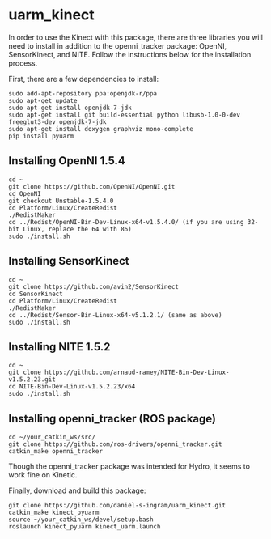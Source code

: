 # uarm_kinect

In order to use the Kinect with this package, there are three libraries you will need to install in addition to the openni_tracker package: OpenNI, SensorKinect, and NITE. Follow the instructions below for the installation process.

First, there are a few dependencies to install:

```
sudo add-apt-repository ppa:openjdk-r/ppa  
sudo apt-get update   
sudo apt-get install openjdk-7-jdk 
sudo apt-get install git build-essential python libusb-1.0-0-dev freeglut3-dev openjdk-7-jdk
sudo apt-get install doxygen graphviz mono-complete
pip install pyuarm
```

Installing OpenNI 1.5.4
-----------------------

```
cd ~
git clone https://github.com/OpenNI/OpenNI.git
cd OpenNI
git checkout Unstable-1.5.4.0
cd Platform/Linux/CreateRedist
./RedistMaker
cd ../Redist/OpenNI-Bin-Dev-Linux-x64-v1.5.4.0/ (if you are using 32-bit Linux, replace the 64 with 86)
sudo ./install.sh
```

Installing SensorKinect
-----------------------

```
cd ~
git clone https://github.com/avin2/SensorKinect
cd SensorKinect
cd Platform/Linux/CreateRedist
./RedistMaker
cd ../Redist/Sensor-Bin-Linux-x64-v5.1.2.1/ (same as above)
sudo ./install.sh
```

Installing NITE 1.5.2
---------------------

```
cd ~
git clone https://github.com/arnaud-ramey/NITE-Bin-Dev-Linux-v1.5.2.23.git
cd NITE-Bin-Dev-Linux-v1.5.2.23/x64
sudo ./install.sh
```

Installing openni_tracker (ROS package)
---------------------------------------

```
cd ~/your_catkin_ws/src/
git clone https://github.com/ros-drivers/openni_tracker.git
catkin_make openni_tracker
```

Though the openni_tracker package was intended for Hydro, it seems to work fine on Kinetic.

Finally, download and build this package:

```
git clone https://github.com/daniel-s-ingram/uarm_kinect.git
catkin_make kinect_pyuarm
source ~/your_catkin_ws/devel/setup.bash
roslaunch kinect_pyuarm kinect_uarm.launch
```
